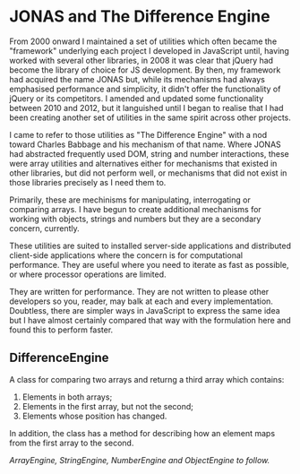 <h1>JONAS and The Difference Engine</h1>

From 2000 onward I maintained a set of utilities which often became the "framework" underlying each project I developed in JavaScript until, having worked with several other libraries, in 2008 it was clear that jQuery had become the library of choice for JS development. By then, my framework had acquired the name JONAS but, while its mechanisms had always emphasised performance and simplicity, it didn't offer the functionality of jQuery or its competitors. I amended and updated some functionality between 2010 and 2012, but it languished until I began to realise that I had been creating another set of utilities in the same spirit across other projects. 

I came to refer to those utilities as "The Difference Engine" with a nod toward Charles Babbage and his mechanism of that name. Where JONAS had abstracted frequently used DOM, string and number interactions, these were array utilities and alternatives either for mechanisms that existed in other libraries, but did not perform well, or mechanisms that did not exist in those libraries precisely as I need them to.

Primarily, these are mechinisms for manipulating, interrogating or comparing arrays. I have begun to create additional mechanisms for working with objects, strings and numbers but they are a secondary concern, currently.

These utilities are suited to installed server-side applications and distributed client-side applications where the concern is for computational performance. They are useful where you need to iterate as fast as possible, or where processor operations are limited. 

They are written for performance. They are not written to please other developers so you, reader, may balk at each and every implementation. Doubtless, there are simpler ways in JavaScript to express the same idea but I have almost certainly compared that way with the formulation here and found this to perform faster.

<h2>DifferenceEngine</h2>

A class for comparing two arrays and returng a third array which contains:

  1.  Elements in both arrays;
  2.  Elements in the first array, but not the second;
  3.  Elements whose position has changed.

In addition, the class has a method for describing how an element maps from the first array to the second.

<em>ArrayEngine, StringEngine, NumberEngine and ObjectEngine to follow.<em>

